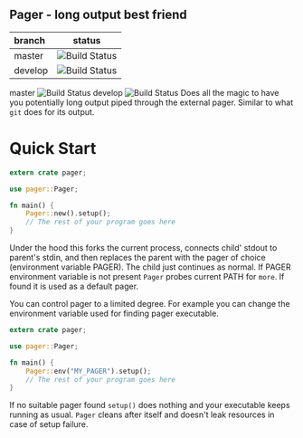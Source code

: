 ## Pager - long output best friend

 branch | status
:-------|:------:
  master| ![Build Status](https://gitlab.com/imp/pager-rs/badges/master/build.svg)
 develop| ![Build Status](https://gitlab.com/imp/pager-rs/badges/develop/build.svg)


master ![Build Status](https://gitlab.com/imp/pager-rs/badges/master/build.svg) develop ![Build Status](https://gitlab.com/imp/pager-rs/badges/develop/build.svg)
Does all the magic to have you potentially long output piped through the
external pager. Similar to what `git` does for its output.

# Quick Start

```rust
extern crate pager;

use pager::Pager;

fn main() {
    Pager::new().setup();
    // The rest of your program goes here
}
```

Under the hood this forks the current process, connects child' stdout
to parent's stdin, and then replaces the parent with the pager of choice
(environment variable PAGER). The child just continues as normal. If PAGER
environment variable is not present `Pager` probes current PATH for `more`.
If found it is used as a default pager.

You can control pager to a limited degree. For example you can change the
environment variable used for finding pager executable.

```rust
extern crate pager;

use pager::Pager;

fn main() {
    Pager::env("MY_PAGER").setup();
    // The rest of your program goes here
}
```

If no suitable pager found `setup()` does nothing and your executable keeps
running as usual. `Pager` cleans after itself and doesn't leak resources in
case of setup failure.
